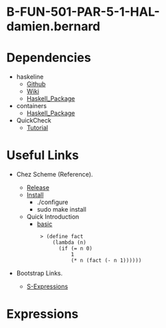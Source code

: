 # B-FUN-501-PAR-5-1-HAL-damien.bernard

# Dependencies
 - haskeline
   - [Github](https://github.com/judah/haskeline)
   - [Wiki](https://github.com/judah/haskeline/wiki)
   - [Haskell_Package](https://hackage.haskell.org/package/haskeline)
 - containers
   - [Haskell_Package](https://hackage.haskell.org/package/containers)
 - QuickCheck
   - [Tutorial](https://begriffs.com/posts/2017-01-14-design-use-quickcheck.html)
   
# Useful Links
 - Chez Scheme (Reference).
   - [Release](https://github.com/cisco/ChezScheme/releases/tag/v9.5.4)
   - [Install](https://github.com/cisco/ChezScheme/blob/master/BUILDING)
     - ./configure
     - sudo make install
   - Quick Introduction
     - [basic](https://cisco.github.io/ChezScheme/csug9.5/use.html#./use:h1)
       ```
        > (define fact
            (lambda (n)
              (if (= n 0)
                  1
                  (* n (fact (- n 1))))))       
       ```

 - Bootstrap Links.
   - [S-Expressions](https://en.wikipedia.org/wiki/S-expression)
   
   
# Expressions